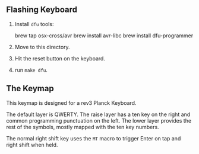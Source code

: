 ## Flashing Keyboard

1. Install `dfu` tools:

    brew tap osx-cross/avr
    brew install avr-libc
    brew install dfu-programmer

2. Move to this directory.
3. Hit the reset button on the keyboard.
4. run `make dfu`.

## The Keymap

This keymap is designed for a rev3 Planck Keyboard.

The default layer is QWERTY. The raise layer has a ten key on the right
and common programming punctuation on the left. The lower layer provides the
rest of the symbols, mostly mapped with the ten key numbers.

The normal right shift key uses the `MT` macro to trigger Enter on tap and right
shift when held.
